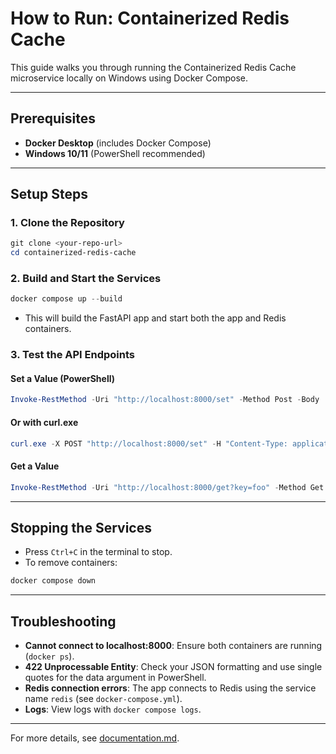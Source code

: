 # How to Run: Containerized Redis Cache

This guide walks you through running the Containerized Redis Cache microservice locally on Windows using Docker Compose.

---

## Prerequisites
- **Docker Desktop** (includes Docker Compose)
- **Windows 10/11** (PowerShell recommended)

---

## Setup Steps

### 1. Clone the Repository
```powershell
git clone <your-repo-url>
cd containerized-redis-cache
```

### 2. Build and Start the Services
```powershell
docker compose up --build
```
- This will build the FastAPI app and start both the app and Redis containers.

### 3. Test the API Endpoints

#### Set a Value (PowerShell)
```powershell
Invoke-RestMethod -Uri "http://localhost:8000/set" -Method Post -Body '{"key":"foo","value":"bar","ttl":60}' -ContentType "application/json"
```

#### Or with curl.exe
```powershell
curl.exe -X POST "http://localhost:8000/set" -H "Content-Type: application/json" -d '{"key":"foo","value":"bar","ttl":60}'
```

#### Get a Value
```powershell
Invoke-RestMethod -Uri "http://localhost:8000/get?key=foo" -Method Get
```

---

## Stopping the Services
- Press `Ctrl+C` in the terminal to stop.
- To remove containers:
```powershell
docker compose down
```

---

## Troubleshooting
- **Cannot connect to localhost:8000**: Ensure both containers are running (`docker ps`).
- **422 Unprocessable Entity**: Check your JSON formatting and use single quotes for the data argument in PowerShell.
- **Redis connection errors**: The app connects to Redis using the service name `redis` (see `docker-compose.yml`).
- **Logs**: View logs with `docker compose logs`.

---

For more details, see [documentation.md](documentation.md). 